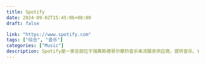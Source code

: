 ```yaml
---
title: Spotify
date: 2024-09-02T15:45:06+08:00
draft: false

link: "https://www.spotify.com"
tags: ["综合", "音乐"]
categories: ["Music"]
description: Spotify是一家总部位于瑞典斯德哥尔摩的音乐串流服务供应商，提供音乐、有声读物和播客等数字版权管理服务。Spotify的音乐库拥有数百万首歌曲，用户可以通过Spotify的网站或应用程序在线收听音乐。
---
```

